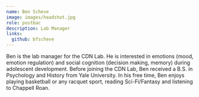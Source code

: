 ```yaml
---
name: Ben Scheve
image: images/headshot.jpg
role: postbac
description: Lab Manager
links:
  github: bfscheve
---
```


Ben is the lab manager for the CDN Lab. He is interested in emotions (mood, emotion regulation) and social cognition (decision making, memory) during adolescent development. Before joining the CDN Lab, Ben received a B.S. in Psychology and History from Yale University. In his free time, Ben enjoys playing basketball or any racquet sport, reading Sci-Fi/Fantasy and listening to Chappell Roan.
